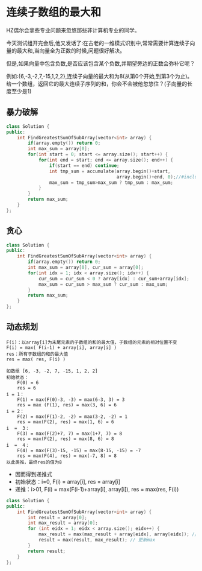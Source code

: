 # 连续子数组的最大和

HZ偶尔会拿些专业问题来忽悠那些非计算机专业的同学。

今天测试组开完会后,他又发话了:在古老的一维模式识别中,常常需要计算连续子向量的最大和,当向量全为正数的时候,问题很好解决。

但是,如果向量中包含负数,是否应该包含某个负数,并期望旁边的正数会弥补它呢？

例如:{6,-3,-2,7,-15,1,2,2},连续子向量的最大和为8(从第0个开始,到第3个为止)。给一个数组，返回它的最大连续子序列的和，你会不会被他忽悠住？(子向量的长度至少是1)

## 暴力破解

```cpp
class Solution {
public:
    int FindGreatestSumOfSubArray(vector<int> array) {
        if(array.empty()) return 0;
        int max_sum = array[0];
        for(int start = 0; start <= array.size(); start++) {
            for(int end = start; end <= array.size(); end++) {
                if(start == end) continue;
                int tmp_sum = accumulate(array.begin()+start,
                                         array.begin()+end, 0);//#include <numeric>
                max_sum = tmp_sum>max_sum ? tmp_sum : max_sum;
            }
        }
        return max_sum;
    }
};
```

## 贪心

```cpp
class Solution {
public:
    int FindGreatestSumOfSubArray(vector<int> array) {
        if(array.empty()) return 0;
        int max_sum = array[0], cur_sum = array[0];
        for(int idx = 1; idx < array.size(); idx++) {
            cur_sum = cur_sum < 0 ? array[idx] : cur_sum+array[idx];
            max_sum = cur_sum > max_sum ? cur_sum : max_sum;
        }
        return max_sum;
    }
};
```

## 动态规划

```
F(i)：以array[i]为末尾元素的子数组的和的最大值，子数组的元素的相对位置不变
F(i) = max( F(i-1) + array[i], array[i] )
res：所有子数组的和的最大值
res = max( res, F(i) )

如数组 [6, -3, -2, 7, -15, 1, 2, 2]
初始状态：
    F(0) = 6
    res = 6
i = 1：
    F(1) = max(F(0)-3, -3) = max(6-3, 3) = 3
    res = max (F(1), res) = max(3, 6) = 6
i = 2：
    F(2) = max(F(1)-2, -2) = max(3-2, -2) = 1
    res = max(F(2), res) = max(1, 6) = 6
i  =  3：
    F(3) = max(F(2)+7, 7) = max(1+7, 7) = 8
    res = max(F(2), res) = max(8, 6) = 8
i  =  4：
    F(4) = max(F(3)-15, -15) = max(8-15, -15) = -7
    res = max(F(4), res) = max(-7, 8) = 8
以此类推，最终res的值为8
```
- 因而得到递推式  
- 初始状态：i=0, F(i) = array[i], res = array[i]  
- 递推：i>01, F(i) = max(F(i-1)+array[i], array[i]), res = max(res, F(i))

```cpp
class Solution {
public:
    int FindGreatestSumOfSubArray(vector<int> array) {
        int result = array[0];
        int max_result = array[0];
        for (int eidx = 1; eidx < array.size(); eidx++) {
            max_result = max(max_result + array[eidx], array[eidx]); // 计算当前到第i个元素的最大
            result = max(result, max_result); // 更新max
        }
        return result;
    }
};
```
